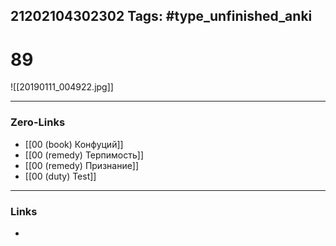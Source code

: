 21202104302302
Tags: #type_unfinished_anki 
---
# 89

![[20190111_004922.jpg]]

---
### Zero-Links
- [[00 (book) Конфуций]]
- [[00 (remedy) Терпимость]]
- [[00 (remedy) Признание]]
- [[00 (duty) Test]]
---	
### Links
-